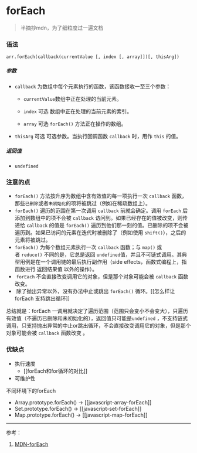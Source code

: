 # forEach

> 半摘抄mdn，为了细粒度过一遍文档


### 语法

`arr.forEach(callback(currentValue [, index [, array]])[, thisArg])`

##### 参数

- `callback` 为数组中每个元素执行的函数，该函数接收一至三个参数：
	
	- `currentValue`数组中正在处理的当前元素。
	
	- `index` 可选 数组中正在处理的当前元素的索引。
	
	- `array` 可选 `forEach()` 方法正在操作的数组。

- `thisArg` 可选 可选参数。当执行回调函数 `callback` 时，用作 `this` 的值。

##### 返回值

- `undefined`

### 注意的点

- `forEach()` 方法按升序为数组中含有效值的每一项执行一次 `callback` 函数，那些`已删除`或者`未初始化`的项将被跳过（例如在稀疏数组上）。
- `forEach()` 遍历的范围在第一次调用 `callback` 前就会确定。调用 `forEach` 后添加到数组中的项不会被 `callback` 访问到。如果已经存在的值被改变，则传递给 `callback` 的值是 `forEach()` 遍历到他们那一刻的值。已删除的项不会被遍历到。如果已访问的元素在迭代时被删除了（例如使用 `shift()`），之后的元素将被跳过。
- `forEach()` 为每个数组元素执行一次 `callback` 函数；与 `map()` 或者 `reduce()` 不同的是，它总是返回 `undefined`值，并且不可链式调用。其典型用例是在一个调用链的最后执行副作用（side effects，函数式编程上，指函数进行 返回结果值 以外的操作）。
-  `forEach` 不会直接改变调用它的对象，但是那个对象可能会被 `callback` 函数改变。
-  除了抛出异常以外，没有办法中止或跳出 `forEach()` 循环。[[怎么样让forEach 支持跳出循环]]

总结就是：forEach 一调用就决定了遍历范围（范围只会变小不会变大），只遍历有效值（不遍历已删除和未初始化的），返回值只可能是`undefined`  ，不支持链式调用，只支持抛出异常的中止or跳出循环，不会直接改变调用它的对象，但是那个对象可能会被 `callback` 函数改变 。
 
### 优缺点

- 执行速度
	- [[forEach和for循环的对比]]
- 可维护性


不同环境下的forEach
- Array.prototype.forEach() -> [[javascript-array-forEach]]
- Set.prototype.forEach() -> [[javascript-set-forEach]]
- Map.prototype.forEach() -> [[javascript-map-forEach]]


---

参考：

1. [MDN-forEach](https://developer.mozilla.org/zh-CN/docs/Web/JavaScript/Reference/Global_Objects/Array/forEach)